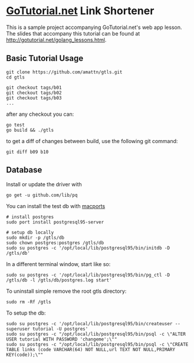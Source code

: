 [GoTutorial.net][] Link Shortener
=================================


[GoTutorial.net]: http://gotutorial.net


This is a sample project accompanying GoTutorial.net's web app lesson.  The slides that accompany this tutorial can be found at <http://gotutorial.net/golang_lessons.html>.

## Basic Tutorial Usage

	git clone https://github.com/amattn/gtls.git
	cd gtls

	git checkout tags/b01
	git checkout tags/b02
	git checkout tags/b03
	...

after any checkout you can:

	go test 
	go build && ./gtls

to get a diff of changes between build, use the following git command:

    git diff b09 b10

Database
--------

Install or update the driver with 

    go get -u github.com/lib/pq

You can install the test db with [macports](http://www.macports.org/install.php)

    # install postgres
    sudo port install postgresql95-server

    # setup db locally
    sudo mkdir -p /gtls/db
    sudo chown postgres:postgres /gtls/db
    sudo su postgres -c '/opt/local/lib/postgresql95/bin/initdb -D /gtls/db' 

In a different terminal window, start like so:

    sudo su postgres -c '/opt/local/lib/postgresql95/bin/pg_ctl -D /gtls/db -l /gtls/db/postgres.log start'

To uninstall simple remove the root gtls directory:

    sudo rm -Rf /gtls

To setup the db:

    sudo su postgres -c '/opt/local/lib/postgresql95/bin/createuser --superuser tutorial -U postgres'
    sudo su postgres -c "/opt/local/lib/postgresql95/bin/psql -c \"ALTER USER tutorial WITH PASSWORD 'changeme';\""
    sudo su postgres -c "/opt/local/lib/postgresql95/bin/psql -c \"CREATE TABLE links (code VARCHAR(64) NOT NULL,url TEXT NOT NULL,PRIMARY KEY(code));\""


